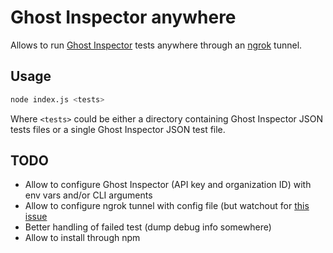 # Ghost Inspector anywhere

Allows to run [Ghost Inspector](https://ghostinspector.com/) tests anywhere through an [ngrok](https://ngrok.com/) tunnel.

## Usage

```bash
node index.js <tests>
```

Where `<tests>` could be either a directory containing Ghost Inspector JSON tests files or a single Ghost Inspector JSON test file.


## TODO

* Allow to configure Ghost Inspector (API key and organization ID) with env vars and/or CLI arguments
* Allow to configure ngrok tunnel with config file (but watchout for [this issue](https://github.com/bubenshchykov/ngrok/issues/197)
* Better handling of failed test (dump debug info somewhere)
* Allow to install through npm
